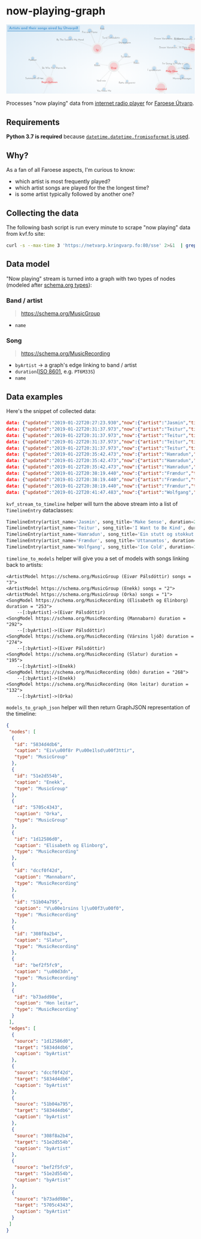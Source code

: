 # now-playing-graph
![](https://raw.githubusercontent.com/macbre/now-playing-graph/master/docs/graph.png)

Processes "now playing" data from [internet radio player](https://kvf.fo/popout/widget) for [Faroese Útvarp](https://kvf.fo/forsida/english).

## Requirements

**Python 3.7 is required** because [`datetime.datetime.fromisoformat` is used](https://docs.python.org/dev/library/datetime.html#datetime.datetime.fromisoformat).

## Why?

As a fan of all Faroese aspects, I'm curious to know:

* which artist is most frequently played?
* which artist songs are played for the the longest time?
* is some artist typically followed by another one?

## Collecting the data

The following bash script is run every minute to scrape "now playing" data from kvf.fo site:

```bash
curl -s --max-time 3 'https://netvarp.kringvarp.fo:80/sse' 2>&1  | grep data >> ~/kvf.log
```

## Data model

"Now playing" stream is turned into a graph with two types of nodes (modeled after [schema.org types](https://schema.org/)):

### Band / artist
> https://schema.org/MusicGroup

* `name`

### Song
> https://schema.org/MusicRecording

* `byArtist` -> a graph's edge linking to band / artist
* `duration`([ISO 8601](https://en.wikipedia.org/wiki/ISO_8601#Durations), e.g. `PT6M33S`)
* `name`

## Data examples

Here's the snippet of collected data:

```json
data: {"updated":"2019-01-22T20:27:23.930","now":{"artist":"Jasmin","title":"Make Sense","start":"2019-01-22T20:27:22.318"},"next":{"artist":"Teitur","title":"I Want to Be Kind","start":"2019-01-22T20:31:36.810"}}
data: {"updated":"2019-01-22T20:31:37.973","now":{"artist":"Teitur","title":"I Want to Be Kind","start":"2019-01-22T20:31:36.113"},"next":{"artist":"Hamradun","title":"Ein stutt og stokkut løta","start":"2019-01-22T20:35:45.775"}}
data: {"updated":"2019-01-22T20:31:37.973","now":{"artist":"Teitur","title":"I Want to Be Kind","start":"2019-01-22T20:31:36.113"},"next":{"artist":"Hamradun","title":"Ein stutt og stokkut løta","start":"2019-01-22T20:35:45.775"}}
data: {"updated":"2019-01-22T20:31:37.973","now":{"artist":"Teitur","title":"I Want to Be Kind","start":"2019-01-22T20:31:36.113"},"next":{"artist":"Hamradun","title":"Ein stutt og stokkut løta","start":"2019-01-22T20:35:45.775"}}
data: {"updated":"2019-01-22T20:31:37.973","now":{"artist":"Teitur","title":"I Want to Be Kind","start":"2019-01-22T20:31:36.113"},"next":{"artist":"Hamradun","title":"Ein stutt og stokkut løta","start":"2019-01-22T20:35:45.775"}}
data: {"updated":"2019-01-22T20:35:42.473","now":{"artist":"Hamradun","title":"Ein stutt og stokkut løta","start":"2019-01-22T20:35:40.614"},"next":{"artist":"Frændur","title":"Uttanumtos","start":"2019-01-22T20:38:26.234"}}
data: {"updated":"2019-01-22T20:35:42.473","now":{"artist":"Hamradun","title":"Ein stutt og stokkut løta","start":"2019-01-22T20:35:40.614"},"next":{"artist":"Frændur","title":"Uttanumtos","start":"2019-01-22T20:38:26.234"}}
data: {"updated":"2019-01-22T20:35:42.473","now":{"artist":"Hamradun","title":"Ein stutt og stokkut løta","start":"2019-01-22T20:35:40.614"},"next":{"artist":"Frændur","title":"Uttanumtos","start":"2019-01-22T20:38:26.234"}}
data: {"updated":"2019-01-22T20:38:19.440","now":{"artist":"Frændur","title":"Uttanumtos","start":"2019-01-22T20:38:17.833"},"next":{"artist":"Wolfgang","title":"Ice Cold","start":"2019-01-22T20:41:45.936"}}
data: {"updated":"2019-01-22T20:38:19.440","now":{"artist":"Frændur","title":"Uttanumtos","start":"2019-01-22T20:38:17.833"},"next":{"artist":"Wolfgang","title":"Ice Cold","start":"2019-01-22T20:41:45.936"}}
data: {"updated":"2019-01-22T20:38:19.440","now":{"artist":"Frændur","title":"Uttanumtos","start":"2019-01-22T20:38:17.833"},"next":{"artist":"Wolfgang","title":"Ice Cold","start":"2019-01-22T20:41:45.936"}}
data: {"updated":"2019-01-22T20:41:47.483","now":{"artist":"Wolfgang","title":"Ice Cold","start":"2019-01-22T20:41:45.668"},"next":{"artist":"Fróði Bjarnason","title":"Where My Home Is","start":"2019-01-22T20:44:46.528"}}
```

`kvf_stream_to_timeline` helper will turn the above stream into a list of `TimelineEntry` dataclasses:

```python
TimelineEntry(artist_name='Jasmin', song_title='Make Sense', duration=254, played_at=datetime.datetime(2019, 1, 22, 20, 27, 22, 318000))
TimelineEntry(artist_name='Teitur', song_title='I Want to Be Kind', duration=249, played_at=datetime.datetime(2019, 1, 22, 20, 31, 36, 113000))
TimelineEntry(artist_name='Hamradun', song_title='Ein stutt og stokkut løta', duration=165, played_at=datetime.datetime(2019, 1, 22, 20, 35, 40, 614000))
TimelineEntry(artist_name='Frændur', song_title='Uttanumtos', duration=208, played_at=datetime.datetime(2019, 1, 22, 20, 38, 17, 833000))
TimelineEntry(artist_name='Wolfgang', song_title='Ice Cold', duration=180, played_at=datetime.datetime(2019, 1, 22, 20, 41, 45, 668000))
```

`timeline_to_models` helper will give you a set of models with songs linking back to artists:

```
<ArtistModel https://schema.org/MusicGroup (Eivør Pálsdóttir) songs = "3">
<ArtistModel https://schema.org/MusicGroup (Enekk) songs = "2">
<ArtistModel https://schema.org/MusicGroup (Orka) songs = "1">
<SongModel https://schema.org/MusicRecording (Elisabeth og Elinborg) duration = "253">
	--[:byArtist]->(Eivør Pálsdóttir)
<SongModel https://schema.org/MusicRecording (Mannabarn) duration = "292">
	--[:byArtist]->(Eivør Pálsdóttir)
<SongModel https://schema.org/MusicRecording (Vársins ljóð) duration = "274">
	--[:byArtist]->(Eivør Pálsdóttir)
<SongModel https://schema.org/MusicRecording (Slatur) duration = "195">
	--[:byArtist]->(Enekk)
<SongModel https://schema.org/MusicRecording (Ódn) duration = "268">
	--[:byArtist]->(Enekk)
<SongModel https://schema.org/MusicRecording (Hon leitar) duration = "132">
	--[:byArtist]->(Orka)
```

`models_to_graph_json` helper will then return GraphJSON representation of the timeline:

```json
{
 "nodes": [
  {
   "id": "5834d4db6",
   "caption": "Eiv\u00f8r P\u00e1lsd\u00f3ttir",
   "type": "MusicGroup"
  },
  {
   "id": "51e2d554b",
   "caption": "Enekk",
   "type": "MusicGroup"
  },
  {
   "id": "5705c4343",
   "caption": "Orka",
   "type": "MusicGroup"
  },
  {
   "id": "1d12586d0",
   "caption": "Elisabeth og Elinborg",
   "type": "MusicRecording"
  },
  {
   "id": "dccf0f42d",
   "caption": "Mannabarn",
   "type": "MusicRecording"
  },
  {
   "id": "51b04a795",
   "caption": "V\u00e1rsins lj\u00f3\u00f0",
   "type": "MusicRecording"
  },
  {
   "id": "308f8a2b4",
   "caption": "Slatur",
   "type": "MusicRecording"
  },
  {
   "id": "bef2f5fc9",
   "caption": "\u00d3dn",
   "type": "MusicRecording"
  },
  {
   "id": "b73add98e",
   "caption": "Hon leitar",
   "type": "MusicRecording"
  }
 ],
 "edges": [
  {
   "source": "1d12586d0",
   "target": "5834d4db6",
   "caption": "byArtist"
  },
  {
   "source": "dccf0f42d",
   "target": "5834d4db6",
   "caption": "byArtist"
  },
  {
   "source": "51b04a795",
   "target": "5834d4db6",
   "caption": "byArtist"
  },
  {
   "source": "308f8a2b4",
   "target": "51e2d554b",
   "caption": "byArtist"
  },
  {
   "source": "bef2f5fc9",
   "target": "51e2d554b",
   "caption": "byArtist"
  },
  {
   "source": "b73add98e",
   "target": "5705c4343",
   "caption": "byArtist"
  }
 ]
}
```
